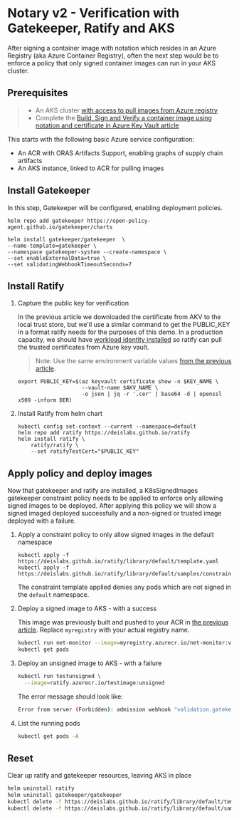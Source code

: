 # Notary v2 - Verification with Gatekeeper, Ratify and AKS

After signing a container image with notation which resides in an Azure Registry (aka Azure Container Registry), often the next step would be to enforce a policy that only signed container images can run in your AKS cluster.

## Prerequisites

> * An AKS cluster [with access to pull images from Azure registry](https://docs.microsoft.com/azure/container-registry/authenticate-kubernetes-options)
> * Complete the [Build, Sign and Verify a container image using notation and certificate in Azure Key Vault article](https://docs.microsoft.com/azure/container-registry/container-registry-tutorial-sign-build-push)

This starts with the following basic Azure service configuration:

* An ACR with ORAS Artifacts Support, enabling graphs of supply chain artifacts
* An AKS instance, linked to ACR for pulling images

## Install Gatekeeper

In this step, Gatekeeper will be configured, enabling deployment policies.

```azurecli-interactive
helm repo add gatekeeper https://open-policy-agent.github.io/gatekeeper/charts

helm install gatekeeper/gatekeeper  \
--name-template=gatekeeper \
--namespace gatekeeper-system --create-namespace \
--set enableExternalData=true \
--set validatingWebhookTimeoutSeconds=7
````

## Install Ratify

1. Capture the public key for verification

    In the previous article we downloaded the certificate from AKV to the local trust store, but we'll use a similar command to get the PUBLIC_KEY in a format ratify needs for the purposes of this demo.  In a production capacity, we should have [workload identity installed](https://azure.github.io/azure-workload-identity/docs/quick-start.html) so ratify can pull the trusted certificates from Azure key vault.

    > Note: Use the same environment variable values [from the previous article](https://docs.microsoft.com/azure/container-registry/container-registry-tutorial-sign-build-push#configure-environment-variables).

    ```azure-cli
    export PUBLIC_KEY=$(az keyvault certificate show -n $KEY_NAME \
                        --vault-name $AKV_NAME \
                        -o json | jq -r '.cer' | base64 -d | openssl x509 -inform DER)
    ```

2. Install Ratify from helm chart

    ```azurecli-interactive
    kubectl config set-context --current --namespace=default
    helm repo add ratify https://deislabs.github.io/ratify
    helm install ratify \
        ratify/ratify \
        --set ratifyTestCert="$PUBLIC_KEY"
    ```

## Apply policy and deploy images

Now that gatekeeper and ratify are installed, a K8sSignedImages gatekeeper constraint policy needs to be applied to enforce only allowing signed images to be deployed.  After applying this policy we will show a signed imaged deployed successfully and a non-signed or trusted image deployed with a failure.

1. Apply a constraint policy to only allow signed images in the default namespace

    ```azurecli-interactive
    kubectl apply -f https://deislabs.github.io/ratify/library/default/template.yaml
    kubectl apply -f https://deislabs.github.io/ratify/library/default/samples/constraint.yaml
    ```

    The constraint template applied denies any pods which are not signed in the `default` namespace.

2. Deploy a signed image to AKS - with a success

    This image was previously built and pushed to your ACR in [the previous article](https://docs.microsoft.com/azure/container-registry/container-registry-tutorial-sign-build-push#configure-environment-variables). Replace `myregistry` with your actual registry name.

    ```bash
    kubectl run net-monitor --image=myregistry.azurecr.io/net-monitor:v1
    kubectl get pods
    ```

3. Deploy an unsigned image to AKS - with a failure

    ```bash
    kubectl run testunsigned \
      --image=ratify.azurecr.io/testimage:unsigned
    ```

    The error message should look like:

    ```bash
    Error from server (Forbidden): admission webhook "validation.gatekeeper.sh" denied the request: [ratify-constraint] Subject failed verification: ratify.azurecr.io/testimage:unsigned
    ```

4. List the running pods

    ```bash
    kubectl get pods -A
    ```

## Reset

Clear up ratify and gatekeeper resources, leaving AKS in place

```bash
helm uninstall ratify
helm uninstall gatekeeper/gatekeeper
kubectl delete -f https://deislabs.github.io/ratify/library/default/template.yaml
kubectl delete -f https://deislabs.github.io/ratify/library/default/samples/constraint.yaml
```
